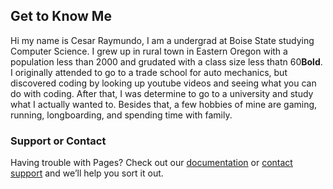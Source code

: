 ## Get to Know Me

Hi my name is Cesar Raymundo, I am a undergrad at Boise State studying Computer Science. I grew up in rural town in Eastern Oregon with a population less than 2000 and grudated with a class size less thatn 60**Bold**. I originally attended to go to a trade school for auto mechanics, but discovered coding by looking up youtube videos and seeing what you can do with coding. After that, I was determine to go to a university and study what I actually wanted to. Besides that, a few hobbies of mine are gaming, running, longboarding, and spending time with family.

### Support or Contact

Having trouble with Pages? Check out our [documentation](https://docs.github.com/categories/github-pages-basics/) or [contact support](https://github.com/contact) and we’ll help you sort it out.
